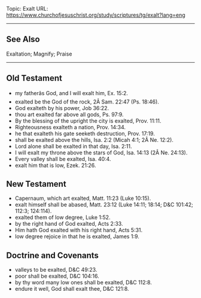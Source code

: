 Topic: Exalt
URL: https://www.churchofjesuschrist.org/study/scriptures/tg/exalt?lang=eng

---

## See Also

Exaltation; Magnify; Praise

---

## Old Testament

- my fatherâs God, and I will exalt him, Ex. 15:2.
- exalted be the God of the rock, 2Â Sam. 22:47 (Ps. 18:46).
- God exalteth by his power, Job 36:22.
- thou art exalted far above all gods, Ps. 97:9.
- By the blessing of the upright the city is exalted, Prov. 11:11.
- Righteousness exalteth a nation, Prov. 14:34.
- he that exalteth his gate seeketh destruction, Prov. 17:19.
- shall be exalted above the hills, Isa. 2:2 (Micah 4:1; 2Â Ne. 12:2).
- Lord alone shall be exalted in that day, Isa. 2:11.
- I will exalt my throne above the stars of God, Isa. 14:13 (2Â Ne. 24:13).
- Every valley shall be exalted, Isa. 40:4.
- exalt him that is low, Ezek. 21:26.

## New Testament

- Capernaum, which art exalted, Matt. 11:23 (Luke 10:15).
- exalt himself shall be abased, Matt. 23:12 (Luke 14:11; 18:14; D&C 101:42; 112:3; 124:114).
- exalted them of low degree, Luke 1:52.
- by the right hand of God exalted, Acts 2:33.
- Him hath God exalted with his right hand, Acts 5:31.
- low degree rejoice in that he is exalted, James 1:9.

## Doctrine and Covenants

- valleys to be exalted, D&C 49:23.
- poor shall be exalted, D&C 104:16.
- by thy word many low ones shall be exalted, D&C 112:8.
- endure it well, God shall exalt thee, D&C 121:8.

